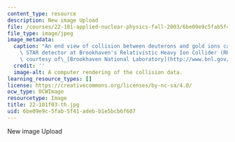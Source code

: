 ```yaml
---
content_type: resource
description: New image Upload
file: /courses/22-101-applied-nuclear-physics-fall-2003/6be09e9c5fab5f41adebb1e5bcb6f607_22-101f03-th.jpg
file_type: image/jpeg
image_metadata:
  caption: "An end view of collision between deuterons and gold ions captured by the\
    \ STAR detector at Brookhaven's Relativistic Heavy Ion Collider (RHIC). (Image\
    \ courtesy of\_[Brookhaven National Laboratory](http://www.bnl.gov/).)"
  credit: ''
  image-alt: A computer rendering of the collision data.
learning_resource_types: []
license: https://creativecommons.org/licenses/by-nc-sa/4.0/
ocw_type: OCWImage
resourcetype: Image
title: 22-101f03-th.jpg
uid: 6be09e9c-5fab-5f41-adeb-b1e5bcb6f607
---
```

New image Upload